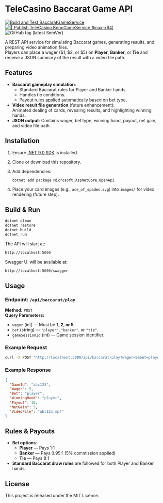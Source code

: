 # TeleCasino Baccarat Game API

[![Build and Test BaccaratGameService](https://github.com/repasscloud/TeleCasino.BaccaratGameService/actions/workflows/test-baccarat-api.yml/badge.svg)](https://github.com/repasscloud/TeleCasino.BaccaratGameService/actions/workflows/test-baccarat-api.yml)
[![🚀 Publish TeleCasino.KenoGameService (linux-x64)](https://github.com/repasscloud/TeleCasino.BaccaratGameService/actions/workflows/docker-image.yml/badge.svg)](https://github.com/repasscloud/TeleCasino.BaccaratGameService/actions/workflows/docker-image.yml)
![GitHub tag (latest SemVer)](https://img.shields.io/github/v/tag/repasscloud/TeleCasino.BaccaratGameService?label=version)

A REST API service for simulating Baccarat games, generating results, and preparing video animation files.  
Players can place a wager ($1, $2, or $5) on **Player**, **Banker**, or **Tie** and receive a JSON summary of the result with a video file path.

## Features

- **Baccarat gameplay simulation**:
  - Standard Baccarat rules for Player and Banker hands.
  - Handles tie conditions.
  - Payout rules applied automatically based on bet type.
- **Video result file generation** (future enhancement):  
  Animated dealing of cards, revealing results, and highlighting winning hands.
- **JSON output**: Contains wager, bet type, winning hand, payout, net gain, and video file path.

## Installation

1. Ensure [.NET 9.0 SDK](https://dotnet.microsoft.com/download) is installed.
2. Clone or download this repository.
3. Add dependencies:

   ```bash
   dotnet add package Microsoft.AspNetCore.OpenApi
   ```

4. Place your card images (e.g., `ace_of_spades.svg`) into `images/` for video rendering (future step).

## Build & Run

```bash
dotnet clean
dotnet restore
dotnet build
dotnet run
```

The API will start at:

```sh
http://localhost:5000
```

Swagger UI will be available at:

```sh
http://localhost:5000/swagger
```

## Usage

### Endpoint: `/api/baccarat/play`

**Method:** `POST`  
**Query Parameters:**

- `wager` (int) — Must be **1, 2, or 5**.  
- `bet` (string) — `"player"`, `"banker"`, or `"tie"`.  
- `gameSessionId` (int) — Game session identifier.

### Example Request

```bash
curl -X POST "http://localhost:5000/api/baccarat/play?wager=5&bet=player&gameSessionId=123"      -H "Content-Type: application/json"
```

### Example Response

```json
{
  "GameId": "abc123",
  "Wager": 5,
  "Bet": "player",
  "WinningHand": "player",
  "Payout": 10,
  "NetGain": 5,
  "VideoFile": "abc123.mp4"
}
```

## Rules & Payouts

- **Bet options**:
  - **Player** — Pays 1:1  
  - **Banker** — Pays 0.95:1 (5% commission applied)  
  - **Tie** — Pays 8:1
- **Standard Baccarat draw rules** are followed for both Player and Banker hands.

## License

This project is released under the MIT License.
